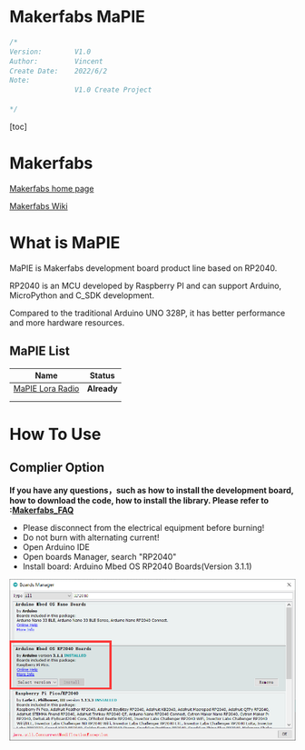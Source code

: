 # Makerfabs MaPIE



```c++
/*
Version:		V1.0
Author:			Vincent
Create Date:	2022/6/2
Note:
				V1.0 Create Project
			
*/
```

[toc]

# Makerfabs

[Makerfabs home page](https://www.makerfabs.com/)

[Makerfabs Wiki](https://makerfabs.com/wiki/index.php?title=Main_Page)



# What is MaPIE 

MaPIE is Makerfabs development board product line based on RP2040.

RP2040 is an MCU developed by Raspberry PI and can support Arduino, MicroPython and C_SDK development.

Compared to the traditional Arduino UNO 328P, it has better performance and more hardware resources. 



## MaPIE List

| Name                                                         | Status      |
| ------------------------------------------------------------ | ----------- |
| [MaPIE Lora Radio](MaPIE_Lora/)                                      | **Already** |
|                      |  |
|                                                              |             |





# How To Use

## Complier Option

**If you have any questions，such as how to install the development board, how to download the code, how to install the library. Please refer to :[Makerfabs_FAQ](https://github.com/Makerfabs/Makerfabs_FAQ)**

- Please disconnect from the electrical equipment before burning!
- Do not burn with alternating current!
- Open Arduino IDE
- Open boards Manager, search "RP2040"
- Install board:  Arduino Mbed OS RP2040 Boards(Version 3.1.1)

![board](md_pic/board.png)


